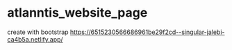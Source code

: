 # atlanntis_website_page
create with bootstrap 
https://6515230566686961be29f2cd--singular-jalebi-ca4b5a.netlify.app/
